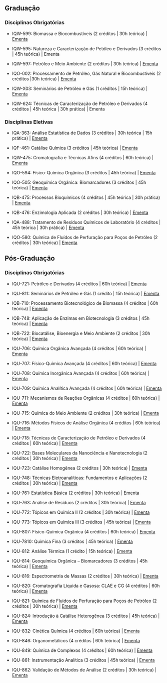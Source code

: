  ## Graduação

### Disciplinas Obrigatórias

 - IQW-599: Biomassa e Biocombustíveis (2 créditos | 30h teórica) |
   [Ementa](https://www.siga.ufrj.br/sira/repositorio-curriculo/disciplinas/29235503-92A4-F79B-06AF-68B080672632.html)  
   
 - IQW-595: Natureza e Caracterização de Petóleo e Derivados (3 créditos | 45h teórica) | Ementa  
 
 - IQW-597: Petróleo e Meio Ambiente (2 créditos | 30h teórica) | [Ementa](https://siga.ufrj.br/sira/repositorio-curriculo/disciplinas/97342410-92A4-F713-0056-3E39709AA5CB.html)  

- IQO-002: Processamento de Petróleo, Gás Natural e Biocombustíveis (2 créditos |30h teórica) | [Ementa](https://siga.ufrj.br/sira/repositorio-curriculo/disciplinas/0E22EE0B-92A4-F79A-6495-C6A8C57800D7.html)  
- IQW-X03: Seminários de Petróleo e Gás (1 créditos | 15h teórica) | [Ementa](https://www.siga.ufrj.br/sira/repositorio-curriculo/disciplinas/D9E7C7D1-92A4-F79B-3F63-58B82B245516.html)  
- IQW-624: Técnicas de Caracterização de Petróleo e Derivados (4 créditos | 45h teórica | 30h prática) | Ementa

### Disciplinas Eletivas

- IQA-363: Análise Estatística de Dados (3 créditos | 30h teórica | 15h prática) | [Ementa](https://www.siga.ufrj.br/sira/repositorio-curriculo/disciplinas/69A63875-92A4-F79C-4249-CCD13A7DCE55.html)
 
- IQF-461: Catálise Química (3 créditos | 45h teórica) | [Ementa](https://www.siga.ufrj.br/sira/repositorio-curriculo/disciplinas/E4DF729E-92A4-F79C-6405-624822066458.html) 

- IQW-475: Cromatografia e Técnicas Afins (4 créditos | 60h teórica) | [Ementa](https://dqa.iq.ufrj.br/cromatografia-e-tecnicas-afins-iqw475/) 

- IQO-594: Físico-Química Orgânica (3 créditos | 45h teórica) | [Ementa](https://www.siga.ufrj.br/sira/repositorio-curriculo/disciplinas/E51125EE-92A4-F79C-6405-62481FC6564A.html) 

- IQO-505: Geoquímica Orgânica: Biomarcadores (3 créditos | 45h teórica) | [Ementa](https://siga.ufrj.br/sira/repositorio-curriculo/disciplinas/973422B8-92A4-F713-0056-3E3938052361.html) 

- IQB-475: Processos Bioquímicos (4 créditos | 45h teórica | 30h prática) | [Ementa](https://www.siga.ufrj.br/sira/repositorio-curriculo/disciplinas/97341CDC-92A4-F713-0056-3E394DE892A8.html) 

- IQB-476: Enzimologia Aplicada (2 créditos | 30h teórica) | [Ementa](https://www.siga.ufrj.br/sira/repositorio-curriculo/disciplinas/97341CEC-92A4-F713-0056-3E397BCC2EFE.html) 

- IQA-488: Tratamento de Resíduos Químicos de Laboratório (4 créditos | 45h teórica | 30h prática) | [Ementa](https://dqa.iq.ufrj.br/trat-de-residuos-quim-de-lab-iqa488-2/) 

- IQO-580: Química de Fluídos de Perfuração para Poços de Petróleo (2 créditos | 30h teórica) | [Ementa](https://siga.ufrj.br/sira/repositorio-curriculo/disciplinas/2E034BA7-92A4-F799-6284-967BF90FF151.html) 


## Pós-Graduação

### Disciplinas Obrigatórias

 - IQU-721: Petróleo e Derivados (4 créditos | 60h teórica) | [Ementa](https://pgqu.iq.ufrj.br/wp-content/uploads/2019/03/IQU_721-Petroleo-e-Derivados.pdf)  
  - IQU-811: Seminários de Petróleo e Gás (1 crédito | 15h teórica) | [Ementa](https://pgqu.iq.ufrj.br/wp-content/uploads/2019/03/IQU_811-Seminarios-de-Petroleo-e-Gas.pdf)
    
   - IQB-710: Processamento Biotecnológico de Biomassa (4 créditos | 60h teórica) | [Ementa](https://ppgbq.iq.ufrj.br/wp-content/uploads/IQB-710-PROCESSAMENTO-BIOTECNOLOGICO-DE-BIOMASSA.pdf)  
   - IQB-748: Aplicação de Enzimas em Biotecnologia (3 créditos | 45h teórica) | [Ementa](https://ppgbq.iq.ufrj.br/wp-content/uploads/IQB-748-APLICACAO-DE-ENZIMAS-EM-BIOTECNOLOGIA.pdf)  
   - IQB-722: Biocatálise, Bioenergia e Meio Ambiente (2 créditos | 30h teórica) | [Ementa](https://ppgbq.iq.ufrj.br/wp-content/uploads/IQB-722-BIOCATALISE-BIOENERGIA-E-MEIO-AMBIENTE.pdf)  
   - IQU-706: Química Orgânica Avançada (4 créditos | 60h teórica) | [Ementa](https://pgqu.iq.ufrj.br/wp-content/uploads/2019/03/IQU_706-Quimica-Organica-Avancada.pdf)  
   - IQU-707: Físico-Química Avançada (4 créditos | 60h teórica) | [Ementa](https://pgqu.iq.ufrj.br/wp-content/uploads/2019/03/IQU_707-Fisico_Quimica-Avancada.pdf)  
   - IQU-708: Química Inorgânica Avançada (4 créditos | 60h teórica) | [Ementa](https://pgqu.iq.ufrj.br/wp-content/uploads/2019/03/IQU_708-Quimica-Inorganica-Avancada.pdf) 
   - IQU-709: Química Analítica Avançada (4 créditos | 60h teórica) | [Ementa](https://pgqu.iq.ufrj.br/wp-content/uploads/2019/03/IQU_709_QuimicaAnaliticaAvancada.pdf)  
   - IQU-711: Mecanismos de Reações Orgânicas (4 créditos | 60h teórica) | [Ementa](https://pgqu.iq.ufrj.br/wp-content/uploads/2019/03/IQU_711-Mecanismos-de-Reacoes-Organicas.pdf)  
   - IQU-715: Química do Meio Ambiente (2 créditos | 30h teórica) | [Ementa](https://pgqu.iq.ufrj.br/wp-content/uploads/2019/03/IQU_715_Quimica_do_Meio_Ambiente.pdf)  
   - IQU-716: Métodos Físicos de Análise Orgânica (4 créditos | 60h teórica) | [Ementa](https://pgqu.iq.ufrj.br/wp-content/uploads/2019/03/IQU_716-Metodos-Fisicos-de-Analise-Organica.pdf)  
   - IQU-718: Técnicas de Caracterização de Petróleo e Derivados (4 créditos | 60h teórica) | [Ementa](https://pgqu.iq.ufrj.br/wp-content/uploads/2020/10/IQU_718-Tecnicas-de-Caracterizacao-de-Petroleo-e-Derivados.pdf)  
   - IQU-722: Bases Moleculares da Nanociência e Nanotecnologia (2 créditos | 30h teórica) | [Ementa](https://pgqu.iq.ufrj.br/wp-content/uploads/2019/03/IQU_722-Bases-Moleculares-da-Nanociencia-e-Nanotecnologia.pdf)
  - IQU-723: Catálise Homogênea (2 créditos | 30h teórica) | [Ementa](https://pgqu.iq.ufrj.br/wp-content/uploads/2019/03/IQU_723_Catalise_Homogenea.pdf)
   - IQU-748: Técnicas Eletroanalíticas: Fundamentos e Aplicações (2 créditos | 30h teórica) | [Ementa](https://pgqu.iq.ufrj.br/wp-content/uploads/2019/03/IQU_748_Tecnicas_Eletroanaliticas.pdf)
  - IQU-761: Estatística Básica (2 créditos | 30h teórica) | [Ementa](https://pgqu.iq.ufrj.br/wp-content/uploads/2019/03/IQU_761-Estatistica-Basica.pdf)
  - IQU-763: Análise de Resíduos (2 créditos | 30h teórica) | [Ementa](https://pgqu.iq.ufrj.br/wp-content/uploads/2019/03/IQU_763_Analise_de_Residuos.pdf)
  - IQU-772: Tópicos em Química II (2 créditos | 30h teórica) | [Ementa](https://pgqu.iq.ufrj.br/wp-content/uploads/2019/03/IQU_772_Topicos_em_Quimica_II.pdf)
  - IQU-773:  Tópicos em Química III (3 créditos | 45h teórica) | [Ementa](https://pgqu.iq.ufrj.br/wp-content/uploads/2019/03/IQU_773_Topicos_em_Quimica_III.pdf)
  - IQU-807: Físico-Química Orgânica (4 créditos | 60h teórica) | [Ementa](https://pgqu.iq.ufrj.br/wp-content/uploads/2019/03/IQU_807_Fisico_Quimica_Organica.pdf)
  - IQU-7810: Química Fina (3 créditos | 45h teórica) | [Ementa](https://pgqu.iq.ufrj.br/wp-content/uploads/2019/03/IQU_810_Quimica_Fina.pdf)
  
 - IQU-812: Análise Térmica (1 crédito | 15h teórica) | [Ementa](https://pgqu.iq.ufrj.br/wp-content/uploads/2023/01/IQU_812-Analise-Termica.pdf)
 - IQU-814: Geoquímica Orgânica – Biomarcadores (3 créditos | 45h teórica) | [Ementa](https://pgqu.iq.ufrj.br/wp-content/uploads/2019/03/IQU_814-Geoquimica-Organica_Biomarcadores.pdf)
 - IQU-816: Espectrometria de Massas (2 créditos | 30h teórica) | [Ementa](https://pgqu.iq.ufrj.br/wp-content/uploads/2019/03/IQU_816-Espectrometria-de-Massas.pdf)
 - IQU-820: Cromatografia Líquida e Gasosa: CLAE e CG (4 créditos | 60h teórica) | [Ementa](https://pgqu.iq.ufrj.br/wp-content/uploads/2019/03/IQU_820-Cromatografia-Liquida-e-Gasosa_CLAE-e-CG.pdf)
 
 - IQU-821: Química de Fluidos de Perfuração para Poços de Petróleo (2 créditos | 30h teórica) | [Ementa](https://pgqu.iq.ufrj.br/wp-content/uploads/2019/03/IQU_821_Quimica_de_Fluidos_de_Perfuracao.pdf)
  - IQU-824: Introdução à Catálise Heterogênea (3 créditos | 45h teórica) | [Ementa](https://pgqu.iq.ufrj.br/wp-content/uploads/2019/03/IQU_824_Introducao_a_Catalise_Heterogenea.pdf)
  
  - IQU-832: Cinética Química (4 créditos | 60h teórica) | [Ementa](https://pgqu.iq.ufrj.br/wp-content/uploads/2019/03/IQU_832-Cinetica-Quimica.pdf)
  - IQU-846: Organometálicos (4 créditos | 60h teórica) | [Ementa](https://pgqu.iq.ufrj.br/wp-content/uploads/2019/03/IQU_846-Organometalicos.pdf)
  - IQU-849: Química de Complexos (4 créditos | 60h teórica) | [Ementa](https://pgqu.iq.ufrj.br/wp-content/uploads/2019/03/IQU_849_Quimica_de_Complexos.pdf)
  - IQU-861: Instrumentação Analítica (3 créditos | 45h teórica) | [Ementa](https://pgqu.iq.ufrj.br/wp-content/uploads/2019/03/IQU_861-Instrumentacao-Analitica.pdf)
  - IQU-862: Validação de Métodos de Análise (2 créditos | 30h teórica) | [Ementa](https://pgqu.iq.ufrj.br/wp-content/uploads/2019/03/IQU_862_Validacao_de_Metodos_de_Analise.pdf)
